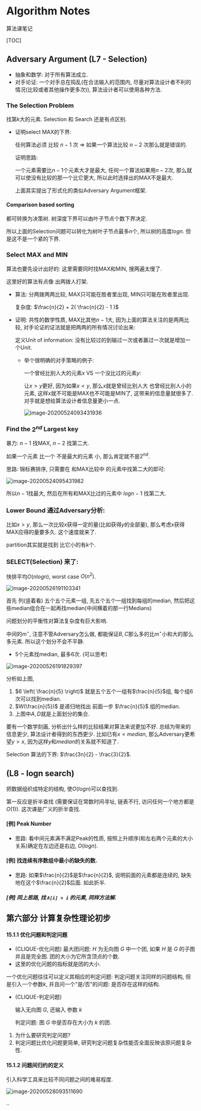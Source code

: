 # Algorithm Notes

算法课笔记

[TOC]

## Adversary Argument (L7 - Selection)

+ 抽象和数学: 对于所有算法成立.
+ 对手论证: 一个对手总在捣乱(在合法输入的范围内, 尽量对算法设计者不利的情况(比较或者其他操作更多次)), 算法设计者可以使用各种方法.



### The Selection Problem

找第$k$大的元素. Selection 和 Search 还是有点区别.

+ 证明select MAX的下界:

  任何算法必须 比较 $n - 1$ 次 $\Rightarrow$ 如果一个算法比较 $n - 2$ 次那么就是错误的.

  证明思路:

  一个元素需要比$n - 1$个元素大才是最大, 任何一个算法如果用$n - 2$次, 那么就可以使没有比较的那一个比它更大, 所以此时选择出的MAX不是最大.

  

  上面其实提出了形式化的类似Adversary Argument框架.

  

#### Comparison based sorting

都可转换为决策树. 树深度下界可以由叶子节点个数下界决定.

所以上面的Selection问题可以转化为树叶子节点最多$n$个, 所以树的高度$log n$. 但是这不是一个紧的下界.



### Select MAX and MIN

算法也要先设计出好的: 这里需要同时找MAX和MIN, 搜两遍太慢了.

这里好的算法有点像 出两拨人打架.

+ 算法: 分两拨两两比较, MAX只可能在胜者里出现, MIN只可能在败者里出现.

  复杂度: $\frac{n}{2} + 2( \frac{n}{2} - 1 )$

  

+ 证明: 共性的数学性质, MAX比其他$n - 1$大, 因为上面的算法关注的是两两比较, 对手论证的证法就是把两两的所有情况讨论出来:

  定义Unit of information: 没有比较过的到输过一次或者赢过一次就是增加一个Unit.

  + 举个很明确的对手策略的例子:

    一个曾经比别人大的元素$x$ VS 一个没比过的元素$y$:

    让$x > y$更好, 因为如果$x < y$, 那么$x$就是曾经比别人大 也曾经比别人小的元素, 这样$x$就不可能是MAX也不可能是MIN了, 这带来的信息量就很多了. 对手就是想给算法设计者信息量更小一点.

    ![image-20200524093431936](assets/image-20200524093431936.png)

  

  

### Find the $2^{nd}$ Largest key

暴力: $n - 1$ 找MAX, $n - 2$ 找第二大.

如果一个元素 比一个 不是最大的元素 小, 那么肯定就不是$2^{nd}$.

思路: 锦标赛排序, 只需要在 和MAX比较中 的元素中找第二大的即可:

![image-20200524095431982](assets/image-20200524095431982.png)

所以$n - 1$找最大, 然后在所有和MAX比过的元素中 $logn - 1$ 找第二大.



### Lower Bound 通过Adversary分析:

比如$x>y$, 那么一次比较$x$获得一定的量(比如获得$y$的全部量), 那么考虑$x$获得MAX应得的量要多久. 这个速度就来了.

partition其实就是找到 比它小的有$k$个.



### SELECT(Selection) 来了:

快排平均$O(nlogn)$, worst case $O(n^2)$.

![image-20200526191103341](assets/image-20200526191103341.png)

首先 列(竖着看) 五个五个元素一组, 先五个五个一组找到每组的median, 然后把这些median组合在一起再找median(中间横着的那一行Medians)

问题划分的平衡性对算法复杂度有巨大影响.

中间的$m^{\star}$, 注意不管Adversary怎么做, 都能保证$B, C$那么多的比$m^{\star}$小和大的那么多元素. 所以这个划分不会不平静.

+ 5个元素找median, 最多6次. (可以思考)

![image-20200526191829397](assets/image-20200526191829397.png)

分析如上图, 

1. $6 \left( \frac{n}{5} \right)$ 就是五个五个一组有$\frac{n}{5}$组, 每个组6次可以找到median.
2. $W(\frac{n}{5})$ 是递归地找出 前面一步 $\frac{n}{5}$ 组的median.
3. 上图中$A, D$就是上面划分的集合.

要有一个数学刻画, 分析出什么样的比较结果对算法来说更加不好. 总结为带来的信息更少, 算法设计者得到的东西更少. 比如已有$x < median$, 那么Adversary更希望$y > x$, 因为这样$y$和$median$的关系就不知道了.

Selection 算法的下界: $\frac{3n}{2} - \frac{3}{2}$.



## (L8 - logn search)

把数据组织成特定的结构, 使$O(logn)$可以查找到.

第一反应是折半查找 (需要保证在常数时间寻址, 链表不行, 访问任何一个地方都是$O(1)$). 这次课是广义的折半查找.

#### [例] Peak Number

+ 思路: 看中间元素满不满足Peak的性质, 按照上升顺序(和左右两个元素的大小关系)确定在左边还是右边, $O(logn)$.

#### [例] 找连续有序数组中最小的缺失的数.

+ 思路: 如果$\frac{n}{2}$是$\frac{n}{2}$, 说明前面的元素都是连续的, 缺失地在这个$\frac{n}{2}$后面. 如此折半.

##### [例] 同上思路, 找 `A[i] = i` 的元素, 同样方法解.





## 第六部分 计算复杂性理论初步

#### 15.1.1 优化问题和判定问题

+ (CLIQUE-优化问题) 最大团问题: $H$ 为无向图 $G$ 中一个团, 如果 $H$ 是 $G$ 的子图 并且是完全图. 团的大小为它所含顶点的个数.
+ 这里的优化问题的指标就是团的大小.

一个优化问题往往可以定义其相应的判定问题: 判定问题关注同样的问题结构, 但是引入一个参数$k$, 并且问一个"是/否"的问题: 是否存在这样的结构.

+ (CLIQUE-判定问题)

  输入无向图 $G$, 还输入 参数 $k$

  判定问题: 图 $G$ 中是否存在大小为 $k$ 的团.



1. 为什么要研究判定问题?
2. 判定问题比优化问题更简单, 研究判定问题复杂性能否全面反映该原问题复杂性.



#### 15.1.2 问题间归约的定义

引入科学工具来比较不同问题之间的难易程度.

![image-20200528093511690](assets/image-20200528093511690.png)





..









